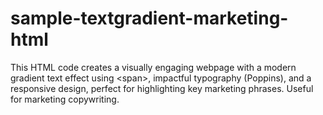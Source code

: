# sample-textgradient-marketing-html
This HTML code creates a visually engaging webpage with a modern gradient text effect using &lt;span>, impactful typography (Poppins), and a responsive design, perfect for highlighting key marketing phrases. Useful for marketing copywriting.

